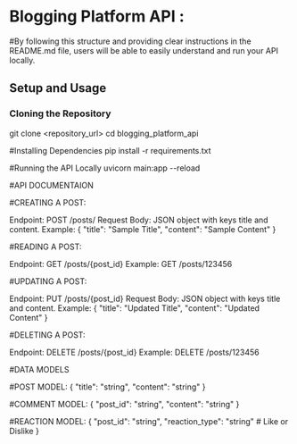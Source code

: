 # Blogging Platform API : 
#By following this structure and providing clear instructions in the README.md file, users will be able to easily understand and run your API locally.


## Setup and Usage

### Cloning the Repository

git clone <repository_url>
cd blogging_platform_api

#Installing Dependencies
pip install -r requirements.txt


#Running the API Locally
uvicorn main:app --reload

#API DOCUMENTAION

#CREATING A POST:

Endpoint: POST /posts/
Request Body: JSON object with keys title and content.
Example:
{
    "title": "Sample Title",
    "content": "Sample Content"
}

#READING A POST:

Endpoint: GET /posts/{post_id}
Example: GET /posts/123456

#UPDATING A POST:

Endpoint: PUT /posts/{post_id}
Request Body: JSON object with keys title and content.
Example:
{
    "title": "Updated Title",
    "content": "Updated Content"
}

#DELETING A POST:

Endpoint: DELETE /posts/{post_id}
Example: DELETE /posts/123456

#DATA MODELS

#POST MODEL:
{
    "title": "string",
    "content": "string"
}

#COMMENT MODEL:
{
    "post_id": "string",
    "content": "string"
}

#REACTION MODEL:
{
    "post_id": "string",
    "reaction_type": "string"  # Like or Dislike
}

